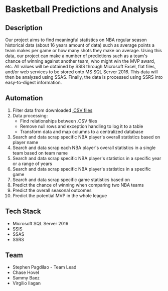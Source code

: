 # Basketball Predictions and Analysis

## Description
Our project aims to find meaningful statistics on NBA regular season historical data (about 16 years amount of data) such as average points a team makes per game or how many shots they make on average. Using this data, our project can make a number of predictions such as a team's chance of winning against another team, who might win the MVP award, etc. All values will be obtained by SSIS through Microsoft Excel, flat files, and/or web services to be stored onto MS SQL Server 2016. This data will then be analyzed using SSAS. Finally, the data is processed using SSRS into easy-to-digest information.

## Automation
1. Filter data from downloaded [.CSV files](https://www.kaggle.com/nathanlauga/nba-games?select=players.csv)
2. Data processing: 
   * Find relationships between .CSV files
   * Remove null rows and exception handling to log it to a table
   * Transform data and map columns to a centralized database
3. Search and data scrap specific NBA player's overall statistics based on player name
4. Search and data scrap each NBA player's overall statistics in a single team based on team name
5. Search and data scrap specific NBA player's statistics in a specific year or a range of years
6. Search and data scrap specific NBA player's statistics in a specific game
7. Search and data scrap specific game statistics based on 
8. Predict the chance of winning when comparing two NBA teams
9. Predict the overall seasonal outcomes
10. Predict the potential MVP in the whole league

## Tech Stack
* Microsoft SQL Server 2016
* SSIS
* SSAS
* SSRS

## Team
* Stephen Pagdilao - Team Lead
* Chase Hovel
* Sammy Baez
* Virgilio Ilagan
 
